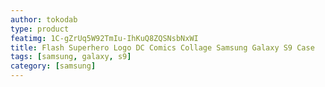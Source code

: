 ```yaml
---
author: tokodab
type: product
featimg: 1C-gZrUq5W92TmIu-IhKuQ8ZQSNsbNxWI
title: Flash Superhero Logo DC Comics Collage Samsung Galaxy S9 Case
tags: [samsung, galaxy, s9]
category: [samsung]
---
```

